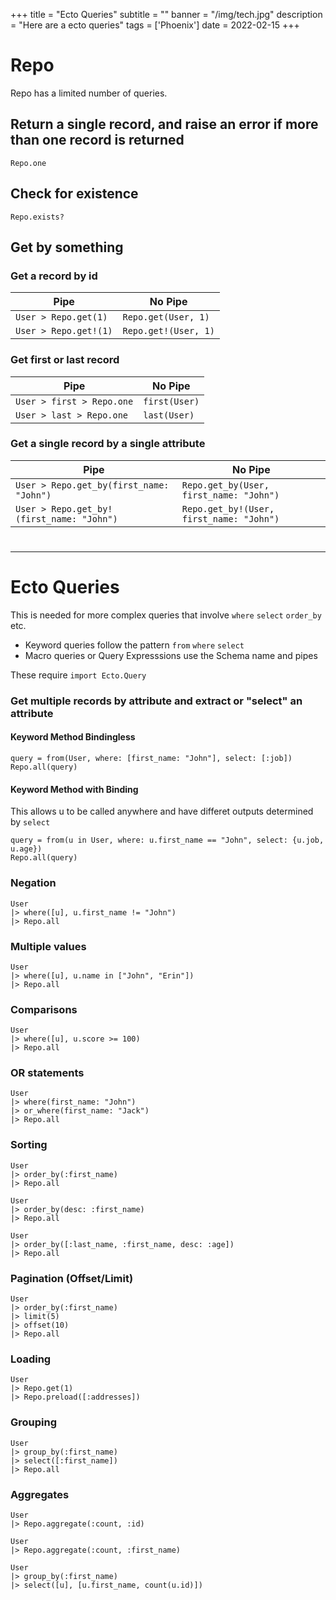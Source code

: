 +++
title = "Ecto Queries"
subtitle = ""
banner = "/img/tech.jpg"
description = "Here are a ecto queries"
tags = ['Phoenix']
date = 2022-02-15
+++

# Repo

Repo has a limited number of queries. 

## Return a single record, and raise an error if more than one record is returned

`Repo.one`

## Check for existence

`Repo.exists?`


## Get by something

### Get a record by id

Pipe | No Pipe
--- | ---
`User > Repo.get(1)`| `Repo.get(User, 1)`
`User > Repo.get!(1)` | `Repo.get!(User, 1)`


### Get first or last record

Pipe | No Pipe
--- | ---
`User > first > Repo.one` | `first(User)`
`User > last > Repo.one` | `last(User)`


### Get a single record by a single attribute

Pipe | No Pipe
--- | ---
`User > Repo.get_by(first_name: "John")` | `Repo.get_by(User, first_name: "John")`
`User > Repo.get_by!(first_name: "John")` | `Repo.get_by!(User, first_name: "John")`
<!-- # error if more than 1 record -->

# 

---

# Ecto Queries

This is needed for more complex queries that involve `where` `select` `order_by` etc. 
- Keyword queries follow the pattern `from` `where` `select`
- Macro queries or Query Expresssions use the Schema name and pipes

These require `import Ecto.Query`


### Get multiple records by attribute and extract or "select" an attribute

#### Keyword Method Bindingless

    query = from(User, where: [first_name: "John"], select: [:job])
    Repo.all(query)

#### Keyword Method with Binding

This allows u to be called anywhere and have differet outputs determined by `select`

    query = from(u in User, where: u.first_name == "John", select: {u.job, u.age})
    Repo.all(query)

<!--     User
    |> where(first_name: "John")
    |> select(:job)
    |> Repo.all -->


<!-- 
iex> Movie \
...>  |> where([m], m.id < 2) \
...>  |> select([m], {m.title}) \
...>  |> Repo.all -->


<!-- # The functional method using an expression
User
|> where([u], u.first_name == "John")
|> Repo.all

# The declarative method
query = from u in User,
        where: u.first_name == "John"
query |> Repo.all -->

### Negation


<!-- User
|> where([u], not (u.first_name == "John"))
|> Repo.all -->

    User
    |> where([u], u.first_name != "John")
    |> Repo.all


### Multiple values

<!-- Equivalent to WHERE first_name IN ('John', 'Erin')

User.where(first_name: ["John", "Erin"])
User.where.not(first_name: ["John", "Erin"]) -->

    User 
    |> where([u], u.name in ["John", "Erin"])
    |> Repo.all

<!-- User 
|> where([u], not (u.name in ["John", "Erin"]))
|> Repo.all -->

### Comparisons

<!-- ActiveRecord has two schools of thought here:

    Parameterized strings
    Arel

# You either did this
User.where('score >= ?', 100)
# Or this
uarel = User.arel_table
User.where(uarel[:score].gteq(100))

but it's a lot more pleasant looking on the other side. -->


    User
    |> where([u], u.score >= 100)
    |> Repo.all


### OR statements

    User
    |> where(first_name: "John")
    |> or_where(first_name: "Jack")
    |> Repo.all


### Sorting

    User
    |> order_by(:first_name)
    |> Repo.all

    User
    |> order_by(desc: :first_name)
    |> Repo.all

    User
    |> order_by([:last_name, :first_name, desc: :age])
    |> Repo.all

### Pagination (Offset/Limit)

    User
    |> order_by(:first_name)
    |> limit(5)
    |> offset(10)
    |> Repo.all

### Loading 

    User 
    |> Repo.get(1)
    |> Repo.preload([:addresses])


### Grouping

    User
    |> group_by(:first_name)
    |> select([:first_name])
    |> Repo.all

### Aggregates

    User
    |> Repo.aggregate(:count, :id)

    User
    |> Repo.aggregate(:count, :first_name)

    User
    |> group_by(:first_name)
    |> select([u], [u.first_name, count(u.id)])